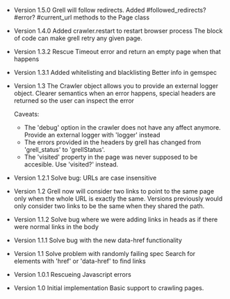 * Version 1.5.0
  Grell will follow redirects.
  Added #followed_redirects? #error? #current_url methods to the Page class

* Version 1.4.0
  Added crawler.restart to restart browser process
  The block of code can make grell retry any given page.

* Version 1.3.2
  Rescue Timeout error and return an empty page when that happens

* Version 1.3.1
  Added whitelisting and blacklisting
  Better info in gemspec

* Version 1.3
  The Crawler object allows you to provide an external logger object.
  Clearer semantics when an error happens, special headers are returned so the user can inspect the error

  Caveats:
  - The 'debug' option in the crawler does not have any affect anymore. Provide an external logger with 'logger' instead
  - The errors provided in the headers by grell has changed from 'grell_status' to 'grellStatus'.
  - The 'visited' property in the page was never supposed to be accesible. Use 'visited?' instead.

* Version 1.2.1
  Solve bug: URLs are case insensitive

* Version 1.2
  Grell now will consider two links to point to the same page only when the whole URL is exactly the same.
  Versions previously would only consider two links to be the same when they shared the path.

* Version 1.1.2
  Solve bug where we were adding links in heads as if there were normal links in the body

* Version 1.1.1
  Solve bug with the new data-href functionality

* Version 1.1
  Solve problem with randomly failing spec
  Search for elements with 'href' or 'data-href' to find links

* Version 1.0.1
  Rescueing Javascript errors

* Version 1.0
  Initial implementation
  Basic support to crawling pages.
